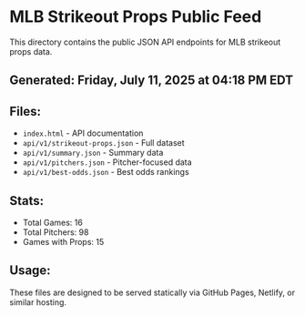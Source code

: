 # MLB Strikeout Props Public Feed

This directory contains the public JSON API endpoints for MLB strikeout props data.

## Generated: Friday, July 11, 2025 at 04:18 PM EDT

## Files:
- `index.html` - API documentation
- `api/v1/strikeout-props.json` - Full dataset
- `api/v1/summary.json` - Summary data
- `api/v1/pitchers.json` - Pitcher-focused data  
- `api/v1/best-odds.json` - Best odds rankings

## Stats:
- Total Games: 16
- Total Pitchers: 98
- Games with Props: 15

## Usage:
These files are designed to be served statically via GitHub Pages, Netlify, or similar hosting.
